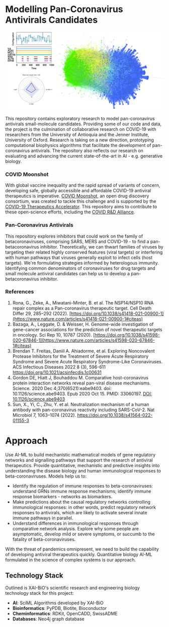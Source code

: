 # Modelling Pan-Coronavirus Antivirals Candidates 
![my image](Images/BetacoronavirusesResearchGraphic.png)

This repository contains exploratory research to model pan-coronavirus antivirals small-molecule candidates. Providing some of our code and data, the project is the culmination of collaborative research on COVID-19 with researchers from the University of Antioquia and the Jenner Institute, University of Oxford. Research is taking on a new direction, prototyping computational biophysics algorithms that facilitate the development of pan-coronavirus antivirals. The repository also reflects our research on evaluating and advancing the current state-of-the-art in AI - e.g. generative biology.
### COVID Moonshot
With global vaccine inequality and the rapid spread of variants of concern, developing safe, globally accessible and affordable COVID-19 antiviral therapeutics is imperative. [COVID Moonshot](https://covid.postera.ai/covid), an open drug discovery consortium, was created to tackle this challenge and is supported by the [COVID-19 Therapeutics Accelerator](https://www.therapeuticsaccelerator.org/). This repository aims to contribute to these open-science efforts, including the [COVID R&D Alliance](https://www.covidrdalliance.com/).
### Pan-Coronavirus Antivirals
This repository explores inhibitors that could work on the family of betacoronaviruses, comprising SARS, MERS and COVID-19 - to find a pan-betacoronavirus inhibitor. Theoretically, we can thwart families of viruses by targeting their related highly conserved features (viral targets) or interfering with human pathways that viruses generally exploit to infect cells (host targets). We're formulating strategies informed by heterologous immunity. Identifying common denominators of coronaviruses for drug targets and small molecule antiviral candidates can help us to develop a  pan-betacoronavirus inhibitor.
### References
1. Rona, G., Zeke, A., Miwatani-Minter, B. et al. The NSP14/NSP10 RNA repair complex as a Pan-coronavirus therapeutic target. Cell Death Differ 29, 285–292 (2022). [https://doi.org/10.1038/s41418-021-00900-1](https://www.nature.com/articles/s41418-021-00900-1#citeas)
2. Bazaga, A., Leggate, D. & Weisser, H. Genome-wide investigation of gene-cancer associations for the prediction of novel therapeutic targets in oncology. Sci Rep 10, 10787 (2020). [https://doi.org/10.1038/s41598-020-67846-1](https://www.nature.com/articles/s41598-020-67846-1#citeas)
3. Brendan T. Freitas, Daniil A. Ahiadorme, et al. Exploring Noncovalent Protease Inhibitors for the Treatment of Severe Acute Respiratory Syndrome and Severe Acute Respiratory Syndrome-Like Coronaviruses. ACS Infectious Diseases 2022 8 (3), 596-611 https://doi.org/10.1021/acsinfecdis.1c00631
4. Gordon DE, Hiatt J, Bouhaddou M. Comparative host-coronavirus protein interaction networks reveal pan-viral disease mechanisms. Science. 2020 Dec 4;370(6521):eabe9403. doi: 10.1126/science.abe9403. Epub 2020 Oct 15. PMID: 33060197. [DOI: 10.1126/science.abe9403](https://www.science.org/doi/10.1126/science.abe9403)
4. Sun, X., Yi, C., Zhu, Y. et al. Neutralization mechanism of a human antibody with pan-coronavirus reactivity including SARS-CoV-2. Nat Microbiol 7, 1063–1074 (2022). https://doi.org/10.1038/s41564-022-01155-3

# Approach
Use AI-ML to build mechanistic mathematical models of gene regulatory networks and signalling pathways that support the research of antiviral therapeutics. Provide quantitative, mechanistic and predictive insights into understanding the disease biology and human immunological responses to beta-coronaviruses. Models help us to:

* Identify the regulation of immune responses to beta-coronaviruses: understand GRNs immune response mechanisms; identify immune response biomarkers - networks as biomarkers. 
* Make predictions about the causal regulatory networks controlling immunological responses: in other words, predict regulatory network responses to antivirals, which are likely to activate several innate immune pathways in parallel. 
* Understand differences in immunological responses through comparative network analysis. Explore why some people are asymptomatic, develop mild or severe symptoms, or succumb to the fatality of beta-coronaviruses.  

With the threat of pandemics omnipresent, we need to build the capability of developing antiviral therapeutics quickly. Quantitative biology AI-ML formulated in the science of complex systems is our approach.

## Technology Stack 

Outlined is XAI-BiO's scientific research and engineering biology technology stack for this project:

* **AI**: SciML Algorithms developed by XAI-BiO
* **Bioinformatics**: PyPDB, Biotite, Bioconductor
* **Cheminformatics**: RDKit, OpenCADD, SwissADME
* **Databases**: Neo4j graph database






